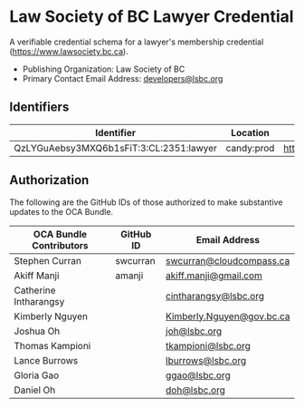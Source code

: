 # Law Society of BC Lawyer Credential

A verifiable credential schema for a lawyer's membership credential (https://www.lawsociety.bc.ca).

- Publishing Organization: Law Society of BC
- Primary Contact Email Address: developers@lsbc.org

## Identifiers

| Identifier                                          | Location   | URL                                                   |
| --------------------------------------------------- | ---------- | ----------------------------------------------------- |
| QzLYGuAebsy3MXQ6b1sFiT:3:CL:2351:lawyer             | candy:prod | https://candyscan.idlab.org/tx/CANDY_PROD/domain/2352 |

## Authorization

The following are the GitHub IDs of those authorized to make substantive updates to the OCA Bundle.

| OCA Bundle Contributors | GitHub ID  | Email Address             |
| ----------------------- | ---------- | ------------------------- |
| Stephen Curran          | swcurran   | swcurran@cloudcompass.ca  |
| Akiff Manji             | amanji     | akiff.manji@gmail.com     |
| Catherine Intharangsy   |            | cintharangsy@lsbc.org     |
| Kimberly Nguyen         |            | Kimberly.Nguyen@gov.bc.ca |
| Joshua Oh               |            | joh@lsbc.org              |
| Thomas Kampioni         |            | tkampioni@lsbc.org        |
| Lance Burrows           |            | lburrows@lsbc.org         |
| Gloria Gao              |            | ggao@lsbc.org             |
| Daniel Oh               |            | doh@lsbc.org              |
